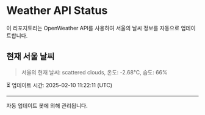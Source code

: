 
# Weather API Status

이 리포지토리는 OpenWeather API를 사용하여 서울의 날씨 정보를 자동으로 업데이트합니다.

## 현재 서울 날씨
> 서울의 현재 날씨: scattered clouds, 온도: -2.68°C, 습도: 66%

⏳ 업데이트 시간: 2025-02-10 11:22:11 (UTC)

---
자동 업데이트 봇에 의해 관리됩니다.
